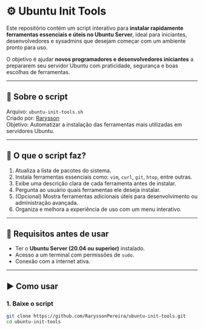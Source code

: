 # ⚙️ Ubuntu Init Tools

Este repositório contém um script interativo para **instalar rapidamente ferramentas essenciais e úteis no Ubuntu Server**, ideal para iniciantes, desenvolvedores e sysadmins que desejam começar com um ambiente pronto para uso.

O objetivo é ajudar **novos programadores e desenvolvedores iniciantes** a prepararem seu servidor Ubuntu com praticidade, segurança e boas escolhas de ferramentas.

---

## 📜 Sobre o script

Arquivo: `ubuntu-init-tools.sh`  
Criado por: [Rarysson](https://github.com/RaryssonPereira)  
Objetivo: Automatizar a instalação das ferramentas mais utilizadas em servidores Ubuntu.

---

## 🔧 O que o script faz?

1. Atualiza a lista de pacotes do sistema.
2. Instala ferramentas essenciais como: `vim`, `curl`, `git`, `htop`, entre outras.
3. Exibe uma descrição clara de cada ferramenta antes de instalar.
4. Pergunta ao usuário quais ferramentas ele deseja instalar.
5. (Opcional) Mostra ferramentas adicionais úteis para desenvolvimento ou administração avançada.
6. Organiza e melhora a experiência de uso com um menu interativo.

---

## 🚨 Requisitos antes de usar

- Ter o **Ubuntu Server (20.04 ou superior)** instalado.
- Acesso a um terminal com permissões de `sudo`.
- Conexão com a internet ativa.

---

## ▶️ Como usar

### 1. Baixe o script

```bash
git clone https://github.com/RaryssonPereira/ubuntu-init-tools.git
cd ubuntu-init-tools
